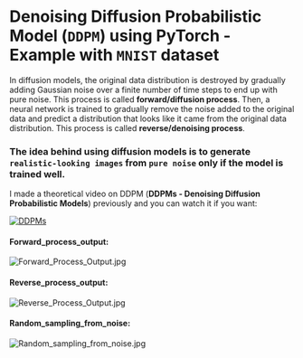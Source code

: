 # Denoising Diffusion Probabilistic Model (`DDPM`) using PyTorch - Example with `MNIST` dataset  

In diffusion models, the original data distribution is destroyed by gradually adding Gaussian noise over a finite number of time steps to end up with pure noise. This process is called __forward/diffusion process__. Then, a neural network is trained to gradually remove the noise added to the original data and predict a distribution that looks like it came from the original data distribution. This process is called __reverse/denoising process__.

### The idea behind using diffusion models is to generate `realistic-looking images` from `pure noise` only if the model is trained well.

I made a theoretical video on DDPM (__DDPMs - Denoising Diffusion Probabilistic Models__) previously and you can watch it if you want:

[![DDPMs](https://markdown-videos-api.jorgenkh.no/youtube/hpgFQd9xJhA)](https://youtu.be/hpgFQd9xJhA)

#### Forward_process_output:

![Forward_Process_Output.jpg](https://github.com/randomaccess2023/MG2023/blob/main/Video%2052/Forward_process_output.jpg "Forward_Process_Output.jpg")

#### Reverse_process_output:

![Reverse_Process_Output.jpg](https://github.com/randomaccess2023/MG2023/blob/main/Video%2052/Reverse_process_output.jpg "Reverse_Process_Output.jpg")

#### Random_sampling_from_noise:

![Random_sampling_from_noise.jpg](https://github.com/randomaccess2023/MG2023/blob/main/Video%2052/Random_sampling_from_noise.jpg "Random_sampling_from_noise.jpg")
